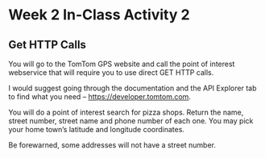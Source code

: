 # Week 2 In-Class Activity 2

## Get HTTP Calls

You will go to the TomTom GPS website and call the point of interest webservice that will require you to use direct GET HTTP calls. 

I would suggest going through the documentation and the API Explorer tab to find what you need – https://developer.tomtom.com.

You will do a point of interest search for pizza shops.  Return the name, street number, street name and phone number of each one.  You may pick your home town’s latitude and longitude coordinates.

Be forewarned, some addresses will not have a street number.
